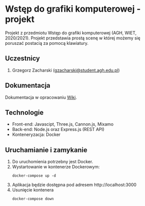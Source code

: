 # Wstęp do grafiki komputerowej - projekt
Projekt z przedmiotu Wstęp do grafiki komputerowej (AGH, WIET, 2020/2021). Projekt przedstawia prostą scenę w której możemy się poruszać postacią za pomocą klawiatury.  

## Uczestnicy
1. Grzegorz Zacharski (gzacharski@student.agh.edu.pl)

## Dokumentacja
Dokumentacja w opracowaniu [Wiki](#link).

## Technologie
* Front-end: Javascipt, Three.js, Cannon.js, Mixamo
* Back-end: Node.js oraz Express.js (REST API)
* Konteneryzacja: Docker

## Uruchamianie i zamykanie
1. Do uruchomienia potrzebny jest Docker.
1. Wystartowanie w kontenerze Dockerowym:
   ```shell script
   docker-compose up -d
   ```
1. Aplikacja będzie dostępna pod adresem http://localhost:3000
1. Usunięcie kontenera
   ```shell script
   docker-compose down
   ```